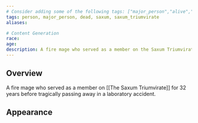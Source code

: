 ```yaml
---
# Consider adding some of the following tags: ["major_person","alive","dead"]
tags: person, major_person, dead, saxum, saxum_triumvirate
aliases:

# Content Generation
race:
age:
description: A fire mage who served as a member on the Saxum Triumvirate for 32 years before tragically passing away in a laboratory accident.
---
```

## Overview
A fire mage who served as a member on [[The Saxum Triumvirate]] for 32 years before tragically passing away in a laboratory accident.
## Appearance
